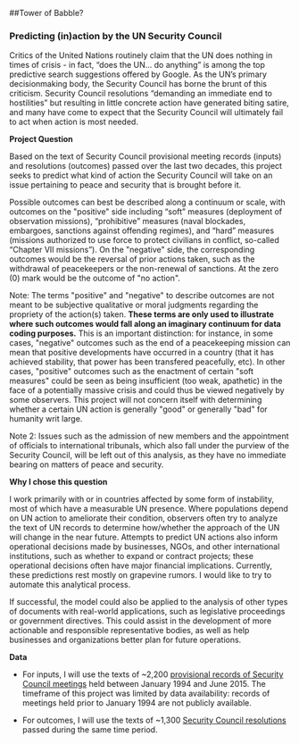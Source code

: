 ##Tower of Babble? 
### Predicting (in)action by the UN Security Council

Critics of the United Nations routinely claim that the UN does nothing in times of crisis - in fact, “does the UN… do anything” is among the top predictive search suggestions offered by Google. As the UN’s primary decisionmaking body, the Security Council has borne the brunt of this criticism. Security Council resolutions “demanding an immediate end to hostilities” but resulting in little concrete action have generated biting satire, and many have come to expect that the Security Council will ultimately fail to act when action is most needed. 

**Project Question**

Based on the text of Security Council provisional meeting records (inputs) and resolutions (outcomes) passed over the last two decades, this project seeks to predict what kind of action the Security Council will take on an issue pertaining to peace and security that is brought before it.

Possible outcomes can best be described along a continuum or scale, with outcomes on the "positive" side including “soft” measures (deployment of observation missions), “prohibitive” measures (naval blockades, embargoes, sanctions against offending regimes), and “hard” measures (missions authorized to use force to protect civilians in conflict, so-called “Chapter VII missions”). On the "negative" side, the corresponding outcomes would be the reversal of prior actions taken, such as the withdrawal of peacekeepers or the non-renewal of sanctions. At the zero (0) mark would be the outcome of "no action". 

Note: The terms "positive" and "negative" to describe outcomes are not meant to be subjective qualitative or moral judgments regarding the propriety of the action(s) taken. **These terms are only used to illustrate where such outcomes would fall along an imaginary continuum for data coding purposes.** This is an important distinction: for instance, in some cases, "negative" outcomes such as the end of a peacekeeping mission can mean that positive developments have occurred in a country (that it has achieved stability, that power has been transfered peacefully, etc). In other cases, "positive" outcomes such as the enactment of certain "soft measures" could be seen as being insufficient (too weak, apathetic) in the face of a potentially massive crisis and could thus be viewed negatively by some observers. This project will not concern itself with determining whether a certain UN action is generally "good" or generally "bad" for humanity writ large.

Note 2: Issues such as the admission of new members and the appointment of officials to international tribunals, which also fall under the purview of the Security Council, will be left out of this analysis, as they have no immediate bearing on matters of peace and security.

**Why I chose this question**

I work primarily with or in countries affected by some form of instability, most of which have a measurable UN presence. Where populations depend on UN action to ameliorate their condition, observers often try to analyze the text of UN records to determine how/whether the approach of the UN will change in the near future. Attempts to predict UN actions also inform operational decisions made by businesses, NGOs, and other international institutions, such as whether to expand or contract projects; these operational decisions often have major financial implications. Currently, these predictions rest mostly on grapevine rumors. I would like to try to automate this analytical process.  

If successful, the model could also be applied to the analysis of other types of documents with real-world applications, such as legislative proceedings or government directives. This could assist in the development of more actionable and responsible representative bodies, as well as help businesses and organizations better plan for future operations.  

**Data**

* For inputs, I will use the texts of ~2,200 [provisional records of Security Council meetings](http://www.un.org/en/sc/meetings/index.shtml) held between January 1994 and June 2015. The timeframe of this project was limited by data availability: records of meetings held prior to January 1994 are not publicly available.  

* For outcomes, I will use the texts of ~1,300 [Security Council resolutions](http://www.un.org/en/sc/documents/resolutions/) passed during the same time period. 






